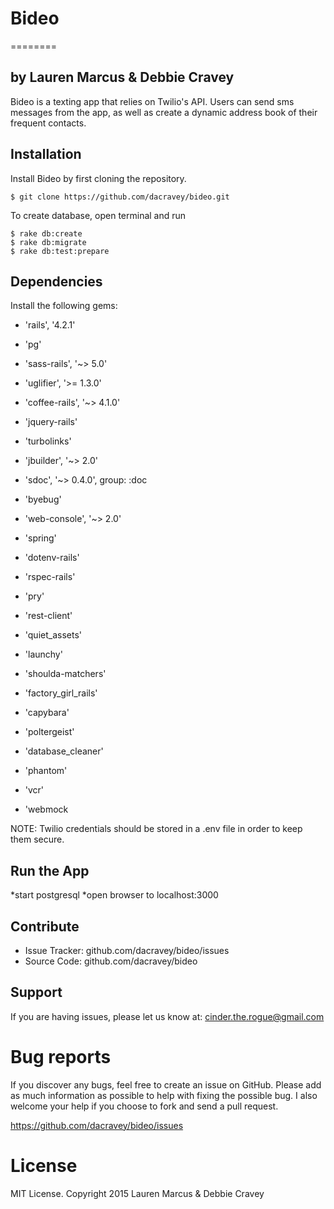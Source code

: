 # Bideo
========

## by Lauren Marcus & Debbie Cravey

Bideo is a texting app that relies on Twilio's API. Users can send sms messages from the app, as well as create a dynamic address book of their frequent contacts.

Installation
------------

Install Bideo by first cloning the repository.

```
$ git clone https://github.com/dacravey/bideo.git
```


To create database, open terminal and run

```
$ rake db:create
$ rake db:migrate
$ rake db:test:prepare
```

Dependencies
------------
Install the following gems:
* 'rails', '4.2.1'
* 'pg'
* 'sass-rails', '~> 5.0'
* 'uglifier', '>= 1.3.0'
* 'coffee-rails', '~> 4.1.0'
* 'jquery-rails'
* 'turbolinks'
* 'jbuilder', '~> 2.0'
* 'sdoc', '~> 0.4.0', group: :doc

* 'byebug'
* 'web-console', '~> 2.0'
* 'spring'
* 'dotenv-rails'
* 'rspec-rails'
* 'pry'
* 'rest-client'
* 'quiet_assets'
* 'launchy'

* 'shoulda-matchers'
* 'factory_girl_rails'
* 'capybara'
* 'poltergeist'
* 'database_cleaner'
* 'phantom'
* 'vcr'
* 'webmock

NOTE: Twilio credentials should be stored in a .env file in order to keep them secure.



Run the App
------------
*start postgresql
*open browser to localhost:3000


Contribute
----------
- Issue Tracker: github.com/dacravey/bideo/issues
- Source Code: github.com/dacravey/bideo

Support
-------

If you are having issues, please let us know at: cinder.the.rogue@gmail.com

Bug reports
===========

If you discover any bugs, feel free to create an issue on GitHub. Please add as much information as possible to help with fixing the possible bug. I also welcome your help if you choose to fork and send a pull request.

https://github.com/dacravey/bideo/issues

License
=======

MIT License. Copyright 2015 Lauren Marcus & Debbie Cravey
